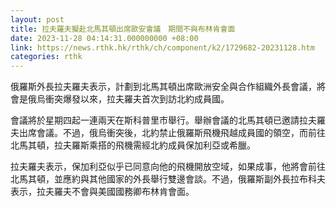```yaml
---
layout: post
title: 拉夫羅夫擬赴北馬其頓出席歐安會議　期間不與布林肯會面
date: 2023-11-28 04:14:31.000000000 +08:00
link: https://news.rthk.hk/rthk/ch/component/k2/1729682-20231128.htm
categories: rthk
---
```


俄羅斯外長拉夫羅夫表示，計劃到北馬其頓出席歐洲安全與合作組織外長會議，將會是俄烏衝突爆發以來，拉夫羅夫首次到訪北約成員國。

會議將於星期四起一連兩天在斯科普里市舉行。舉辦會議的北馬其頓已邀請拉夫羅夫出席會議。不過，俄烏衝突後，北約禁止俄羅斯飛機飛越成員國的領空，而前往北馬其頓，拉夫羅斯乘搭的飛機需經北約成員保加利亞或希臘。

拉夫羅夫表示，保加利亞似乎已同意向他的飛機開放空域，如果成事，他將會前往北馬其頓，並應約與其他國家的外長舉行雙邊會談。不過，俄羅斯副外長拉布科夫表示，拉夫羅夫不會與美國國務卿布林肯會面。
